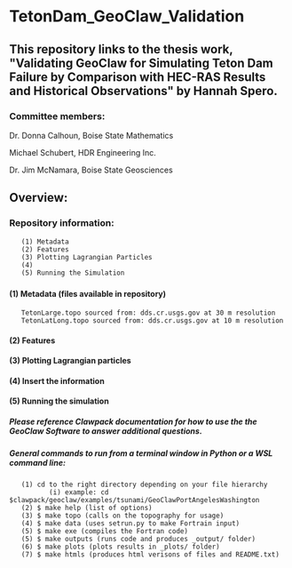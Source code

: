 # TetonDam_GeoClaw_Validation
## This repository links to the thesis work, "Validating GeoClaw for Simulating Teton Dam Failure by Comparison with HEC-RAS Results and Historical Observations" by Hannah Spero. ##
### Committee members: 
Dr. Donna Calhoun, Boise State Mathematics

Michael Schubert, HDR Engineering Inc.

Dr. Jim McNamara, Boise State Geosciences

## **Overview:** ## 

### Repository information: 
       (1) Metadata
       (2) Features
       (3) Plotting Lagrangian Particles
       (4)
       (5) Running the Simulation
###       
#### (1) Metadata (files available in repository) ####
       TetonLarge.topo sourced from: dds.cr.usgs.gov at 30 m resolution
       TetonLatLong.topo sourced from: dds.cr.usgs.gov at 10 m resolution
#### (2) Features ####
#### (3) Plotting Lagrangian particles ####
#### (4) Insert the information ####
#### (5) Running the simulation ####
##### Please reference Clawpack documentation for how to use the the GeoClaw Software to answer additional questions. 
##### General commands to run from a terminal window in Python or a WSL command line: #####
       (1) cd to the right directory depending on your file hierarchy
              (i) example: cd $clawpack/geoclaw/examples/tsunami/GeoClawPortAngelesWashington
       (2) $ make help (list of options)
       (3) $ make topo (calls on the topography for usage)
       (4) $ make data (uses setrun.py to make Fortrain input)
       (5) $ make exe (compiles the Fortran code)
       (5) $ make outputs (runs code and produces _output/ folder)
       (6) $ make plots (plots results in _plots/ folder)
       (7) $ make htmls (produces html verisons of files and README.txt)



